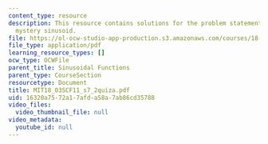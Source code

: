 ```yaml
---
content_type: resource
description: This resource contains solutions for the problem statements related to
  mystery sinusoid.
file: https://ol-ocw-studio-app-production.s3.amazonaws.com/courses/18-03sc-differential-equations-fall-2011/16320a7572a17afda58a7ab86cd35788_MIT18_03SCF11_s7_2quiza.pdf
file_type: application/pdf
learning_resource_types: []
ocw_type: OCWFile
parent_title: Sinusoidal Functions
parent_type: CourseSection
resourcetype: Document
title: MIT18_03SCF11_s7_2quiza.pdf
uid: 16320a75-72a1-7afd-a58a-7ab86cd35788
video_files:
  video_thumbnail_file: null
video_metadata:
  youtube_id: null
---
```

